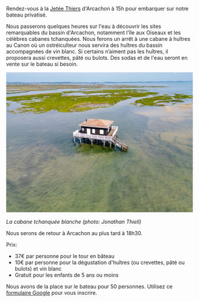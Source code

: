 <p>
Rendez-vous à la <a href="https://maps.app.goo.gl/wQJ3EPtEdrQRTSSe6">Jetée Thiers</a> d'Arcachon à 15h pour embarquer sur notre bateau privatisé.
</p>
<p>
Nous passerons quelques heures sur l'eau à découvrir les sites remarquables du bassin d'Arcachon, notamment l'île aux Oiseaux et les célèbres cabanes tchanquées. Nous ferons un arrêt à une cabane à huîtres au Canon où un ostréiculteur nous servira des huîtres du bassin accompagnées de vin blanc. Si certains n’aiment pas les huîtres, il proposera aussi crevettes, pâté ou bulots. Des sodas et de l'eau seront en vente sur le bateau si besoin.
</p>
<div class="thumbnail thumbnail-portrait">
  <img src="/img/cabane-blanche-small.jpg" class="img-thumbnail" alt="Arcachon" title="Arcachon">
  <div class="caption">
    <p><i>La cabane tchanquée blanche (photo: Jonathan Thiell)</i></p>
  </div>
</div>
<p>
Nous serons de retour à Arcachon au plus tard à 18h30.
</p>
<p>
Prix:
<ul>
<li>37€ par personne pour le tour en bâteau</li>
<li>10€ par personne pour la dégustation d'huîtres (ou crevettes, pâté ou bulots) et vin blanc</li>
<li>Gratuit pour les enfants de 5 ans ou moins</li>
</ul>
</p>
<p>
Nous avons de la place sur le bateau pour 50 personnes. Utilisez ce <a href="https://forms.gle/D42W2iPANCt7dTdp9">formulaire Google</a> pour vous inscrire.
</p>
